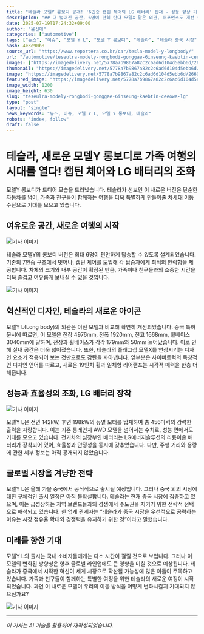 ```yaml
---
title: "테슬라 모델Y 롱보디 공개! '6인승 캡틴 체어와 LG 배터리' 탑재 - 성능 향상 기대"
description: "## 더 넓어진 공간, 6명이 편히 탄다 모델X 닮은 외관, 퍼포먼스도 개선 글로벌 출시 가능성, 국내는 미정 ..."
date: 2025-07-19T17:24:32+09:00
author: "윤신애"
categories: ["automotive"]
tags: ["뉴스", "이슈", "모델 Y L", "모델 Y 롱보디", "테슬라", "테슬라 중국 시장", "6인승 SUV", "전기차 성능 향상"]
hash: 4e3e90b8
source_url: "https://www.reportera.co.kr/car/tesla-model-y-longbody/"
url: "/automotive/teseulra-modely-rongbodi-gonggae-6inseung-kaebtin-ceeowa-lg/"
images: ["https://imagedelivery.net/5778a7b9867a82c2c6ad6d104d5ebb6d/2660bc1f-0720-45a4-af24-b69ce11c3800", "https://imagedelivery.net/5778a7b9867a82c2c6ad6d104d5ebb6d/7198909f-69d2-4b79-e069-b6c02ddd3700", "https://imagedelivery.net/5778a7b9867a82c2c6ad6d104d5ebb6d/3f6354c4-f896-491c-4b81-21f36d9ab400", "https://imagedelivery.net/5778a7b9867a82c2c6ad6d104d5ebb6d/7afc9258-b8dc-4439-e5c2-56c3a78dba00"]
thumbnail: "https://imagedelivery.net/5778a7b9867a82c2c6ad6d104d5ebb6d/2660bc1f-0720-45a4-af24-b69ce11c3800"
image: "https://imagedelivery.net/5778a7b9867a82c2c6ad6d104d5ebb6d/2660bc1f-0720-45a4-af24-b69ce11c3800"
featured_image: "https://imagedelivery.net/5778a7b9867a82c2c6ad6d104d5ebb6d/2660bc1f-0720-45a4-af24-b69ce11c3800"
image_width: 1200
image_height: 630
slug: "teseulra-modely-rongbodi-gonggae-6inseung-kaebtin-ceeowa-lg"
type: "post"
layout: "single"
news_keywords: "뉴스, 이슈, 모델 Y L, 모델 Y 롱보디, 테슬라"
robots: "index, follow"
draft: false
---
```


# 테슬라, 새로운 모델Y 롱보디로 가족 여행의 시대를 열다! 캡틴 체어와 LG 배터리의 조화

모델Y 롱보디가 드디어 모습을 드러냈습니다. 테슬라가 선보인 이 새로운 버전은 단순한 자동차를 넘어, 가족과 친구들이 함께하는 여행을 더욱 특별하게 만들어줄 차세대 이동 수단으로 기대를 모으고 있습니다. 

## 여유로운 공간, 새로운 여행의 시작


![기사 이미지](https://imagedelivery.net/5778a7b9867a82c2c6ad6d104d5ebb6d/3f6354c4-f896-491c-4b81-21f36d9ab400)


테슬라 모델Y의 롱보디 버전은 최대 6명이 편안하게 탑승할 수 있도록 설계되었습니다. 기존의 7인승 구조에서 벗어나, 캡틴 체어를 도입해 각 탑승자에게 최적의 안락함을 제공합니다. 차체의 크기와 내부 공간이 확장된 만큼, 가족이나 친구들과의 소중한 시간을 더욱 즐겁고 여유롭게 보내실 수 있을 것입니다.


![기사 이미지](https://imagedelivery.net/5778a7b9867a82c2c6ad6d104d5ebb6d/2660bc1f-0720-45a4-af24-b69ce11c3800)


## 혁신적인 디자인, 테슬라의 새로운 아이콘

모델Y L(Long body)의 외관은 이전 모델과 비교해 확연히 개선되었습니다. 중국 특허 문서에 따르면, 이 모델은 전장 4976mm, 전폭 1920mm, 전고 1668mm, 휠베이스 3040mm에 달하며, 전장과 휠베이스가 각각 179mm와 50mm 늘어났습니다. 이로 인해 실내 공간은 더욱 넓어졌습니다. 또한, 테슬라의 플래그십 모델X를 연상시키는 디자인 요소가 적용되어 보는 것만으로도 감탄을 자아냅니다. 앞부분은 사이버트럭의 독창적인 디자인 언어를 따르고, 새로운 19인치 휠과 일체형 리어램프는 시각적 매력을 한층 더해줍니다.

## 성능과 효율성의 조화, LG 배터리 장착


![기사 이미지](https://imagedelivery.net/5778a7b9867a82c2c6ad6d104d5ebb6d/7afc9258-b8dc-4439-e5c2-56c3a78dba00)


모델Y L은 전면 142kW, 후면 198kW의 듀얼 모터를 탑재하여 총 456마력의 강력한 출력을 자랑합니다. 이는 기존 롱레인지 AWD 모델을 넘어서는 수치로, 성능 면에서도 기대를 모으고 있습니다. 전기차의 심장부인 배터리는 LG에너지솔루션의 리튬이온 배터리가 장착되어 있어, 효율성과 안정성을 동시에 갖추었습니다. 다만, 주행 거리와 용량에 관한 세부 정보는 아직 공개되지 않았습니다.

## 글로벌 시장을 겨냥한 전략

모델Y L은 올해 가을 중국에서 공식적으로 출시될 예정입니다. 그러나 중국 외의 시장에 대한 구체적인 출시 일정은 아직 불확실합니다. 테슬라는 현재 중국 시장에 집중하고 있으며, 이는 급성장하는 지역 브랜드들과의 경쟁에서 주도권을 지키기 위한 전략적 선택으로 해석되고 있습니다. 한 업계 관계자는 “테슬라가 중국 시장을 우선적으로 공략하는 이유는 시장 점유율 확대와 경쟁력을 유지하기 위한 것”이라고 말했습니다.

## 미래를 향한 기대

모델Y L의 출시는 국내 소비자들에게는 다소 시간이 걸릴 것으로 보입니다. 그러나 이 모델의 변화된 방향성은 향후 글로벌 라인업에도 큰 영향을 미칠 것으로 예상됩니다. 테슬라가 중국에서 시작한 혁신이 세계 시장으로 확산될 가능성에 많은 이들이 주목하고 있습니다. 가족과 친구들이 함께하는 특별한 여정을 위한 테슬라의 새로운 여정이 시작되었습니다. 과연 이 새로운 모델이 우리의 이동 방식을 어떻게 변화시킬지 기대되지 않으신가요?


![기사 이미지](https://imagedelivery.net/5778a7b9867a82c2c6ad6d104d5ebb6d/7198909f-69d2-4b79-e069-b6c02ddd3700)


---
*이 기사는 AI 기술을 활용하여 재작성되었습니다.*
